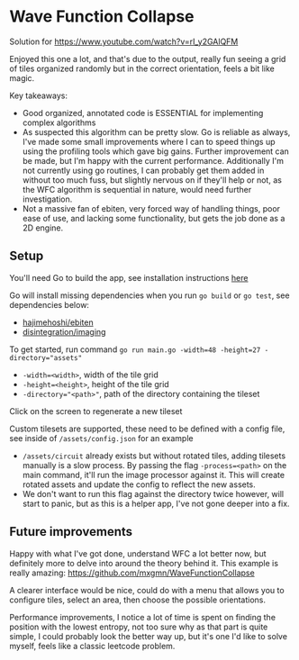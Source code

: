 # Wave Function Collapse

Solution for https://www.youtube.com/watch?v=rI_y2GAlQFM

Enjoyed this one a lot, and that's due to the output, really fun seeing a grid of tiles organized randomly but in the correct orientation, feels a bit like magic.

Key takeaways:
- Good organized, annotated code is ESSENTIAL for implementing complex algorithms
- As suspected this algorithm can be pretty slow. Go is reliable as always, I've made some small improvements where I can to speed things up using the profiling tools which gave big gains. Further improvement can be made, but I'm happy with the current performance. Additionally I'm not currently using go routines, I can probably get them added in without too much fuss, but slightly nervous on if they'll help or not, as the WFC algorithm is sequential in nature, would need further investigation.
- Not a massive fan of ebiten, very forced way of handling things, poor ease of use, and lacking some functionality, but gets the job done as a 2D engine.


## Setup
You'll need Go to build the app, see installation instructions [here]("https://go.dev/") 

Go will install missing dependencies when you run `go build` or `go test`, see dependencies below:
-  [hajimehoshi/ebiten](https://github.com/hajimehoshi/ebiten)
- [disintegration/imaging](https://github.com/disintegration/imaging)  

To get started, run command `go run main.go -width=48 -height=27 -directory="assets"`
- `-width=<width>`, width of the tile grid
- `-height=<height>`, height of the tile grid
- `-directory="<path>"`, path of the directory containing the tileset

Click on the screen to regenerate a new tileset

Custom tilesets are supported, these need to be defined with a config file, see inside of `/assets/config.json` for an example
- `/assets/circuit` already exists but without rotated tiles, adding tilesets manually is a slow process. By passing the flag `-process=<path>` on the main command, it'll run the image processor against it. This will create rotated assets and update the config to reflect the new assets.
- We don't want to run this flag against the directory twice however, will start to panic, but as this is a helper app, I've not gone deeper into a fix.

## Future improvements

Happy with what I've got done, understand WFC a lot better now, but definitely more to delve into around the theory behind it. This example is really amazing:
https://github.com/mxgmn/WaveFunctionCollapse

A clearer interface would be nice, could do with a menu that allows you to configure tiles, select an area, then choose the possible orientations.

Performance improvements, I notice a lot of time is spent on finding the position with the lowest entropy, not too sure why as that part is quite simple, I could probably look the better way up, but it's one I'd like to solve myself, feels like a classic leetcode problem.

